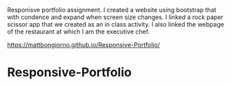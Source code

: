 
Responisve portfolio assignment.  I created a website using bootstrap that with condence and expand when screen size changes.  I linked a rock paper scissor app that we created as an in class activity.  I also linked the webpage of the restaurant at which I am the executive chef.  

https://mattbongiorno.github.io/Responsive-Portfolio/



 


 
 


# Responsive-Portfolio